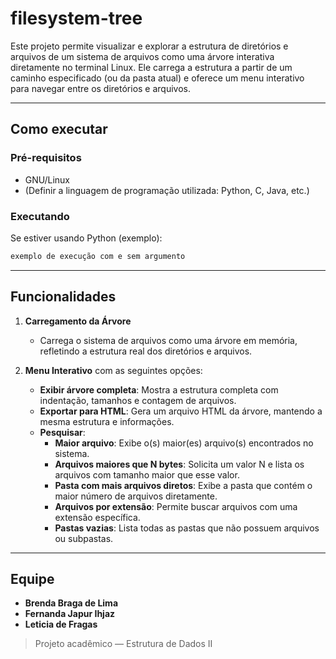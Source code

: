 # **filesystem-tree**

Este projeto permite visualizar e explorar a estrutura de diretórios e arquivos de um sistema de arquivos como uma árvore interativa diretamente no terminal Linux. Ele carrega a estrutura a partir de um caminho especificado (ou da pasta atual) e oferece um menu interativo para navegar entre os diretórios e arquivos.

---

## **Como executar**

### **Pré-requisitos**

- GNU/Linux
- (Definir a linguagem de programação utilizada: Python, C, Java, etc.)

### **Executando**

Se estiver usando Python (exemplo):

```bash
exemplo de execução com e sem argumento
``` 


---
## **Funcionalidades**

1. **Carregamento da Árvore**
    - Carrega o sistema de arquivos como uma árvore em memória, refletindo a estrutura real dos diretórios e arquivos.

2. **Menu Interativo** com as seguintes opções:
    - **Exibir árvore completa**: Mostra a estrutura completa com indentação, tamanhos e contagem de arquivos.
    - **Exportar para HTML**: Gera um arquivo HTML da árvore, mantendo a mesma estrutura e informações.
    - **Pesquisar**:
        - **Maior arquivo**: Exibe o(s) maior(es) arquivo(s) encontrados no sistema.
        - **Arquivos maiores que N bytes**: Solicita um valor N e lista os arquivos com tamanho maior que esse valor.
        - **Pasta com mais arquivos diretos**: Exibe a pasta que contém o maior número de arquivos diretamente.
        - **Arquivos por extensão**: Permite buscar arquivos com uma extensão específica.
        - **Pastas vazias**: Lista todas as pastas que não possuem arquivos ou subpastas.

---

## **Equipe**

- **Brenda Braga de Lima**
- **Fernanda Japur Ihjaz**
- **Leticia de Fragas**


> Projeto acadêmico — Estrutura de Dados II

